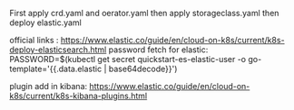 First apply crd.yaml and oerator.yaml
then apply storageclass.yaml then deploy elastic.yaml


official links : https://www.elastic.co/guide/en/cloud-on-k8s/current/k8s-deploy-elasticsearch.html
password fetch for elastic: PASSWORD=$(kubectl get secret quickstart-es-elastic-user -o go-template='{{.data.elastic | base64decode}}')

plugin add in kibana: https://www.elastic.co/guide/en/cloud-on-k8s/current/k8s-kibana-plugins.html
